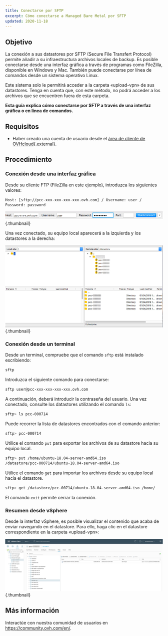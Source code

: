```yaml
---
title: Conectarse por SFTP
excerpt: Cómo conectarse a Managed Bare Metal por SFTP
updated: 2020-11-18
---
```


## Objetivo

La conexión a sus datastores por SFTP (Secure File Transfert Protocol) permite añadir a su infraestructura archivos locales de backup. Es posible conectarse desde una interfaz gráfica a través de programas como FileZilla, disponible en Windows y Mac. También puede conectarse por línea de comandos desde un sistema operativo Linux.

Este sistema solo le permitirá acceder a la carpeta «upload-vpn» de sus datastores.  Tenga en cuenta que, con este método, no podrá acceder a los archivos que se encuentren fuera de esta carpeta.

**Esta guía explica cómo conectarse por SFTP a través de una interfaz gráfica o en línea de comandos.**

## Requisitos

- Haber creado una cuenta de usuario desde el [área de cliente de OVHcloud](https://ca.ovh.com/auth/?action=gotomanager&from=https://www.ovh.com/world/&ovhSubsidiary=ws){.external}.

## Procedimiento

### Conexión desde una interfaz gráfica

Desde su cliente FTP (FileZilla en este ejemplo), introduzca los siguientes valores:

```
Host: [sftp://pcc-xxx-xxx-xxx-xxx.ovh.com] / Username: user / Password: password
```

![Connexion SFTP](images/connection_sftp_filezilla_log.png){.thumbnail}

Una vez conectado, su equipo local aparecerá a la izquierda y los datastores a la derecha:

![Conexión por SFTP con FileZilla](images/connection_sftp_filezilla.png){.thumbnail}

### Conexión desde un terminal

Desde un terminal, compruebe que el comando `sftp` está instalado escribiendo:

```sh
sftp
```

Introduzca el siguiente comando para conectarse:

```sh
sftp user@pcc-xxx-xxx-xxx-xxx.ovh.com
```

A continuación, deberá introducir la contraseña del usuario. Una vez conectado, consulte los datastores utilizando el comando `ls`:

```sh
sftp> ls pcc-000714
```

Puede recorrer la lista de datastores encontrados con el comando anterior:

```sh
sftp> pcc-000714
```

Utilice el comando `put` para exportar los archivos de su datastore hacia su equipo local.

```sh
sftp> put /home/ubuntu-18.04-server-amd64.iso
/datastore/pcc-000714/ubuntu-18.04-server-amd64.iso  
```

Utilice el comando `get` para importar los archivos desde su equipo local hacia el datastore.

```sh
sftp> get /datastore/pcc-00714/ubuntu-18.04-server-amd64.iso /home/
```

El comando `exit` permite cerrar la conexión.

### Resumen desde vSphere

Desde la interfaz vSphere, es posible visualizar el contenido que acaba de enviar navegando en el datastore. Para ello, haga clic en el datastore correspondiente en la carpeta «upload-vpn»:

![Conexión SFTP a través de vSphere](images/sftpconnection.png){.thumbnail}

## Más información

Interactúe con nuestra comunidad de usuarios en <https://community.ovh.com/en/>.
